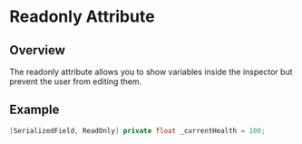 # Readonly Attribute

## Overview
The readonly attribute allows you to show variables inside the inspector but prevent the user from editing them.

## Example

``` csharp
[SerializedField, ReadOnly] private float _currentHealth = 100;
```
